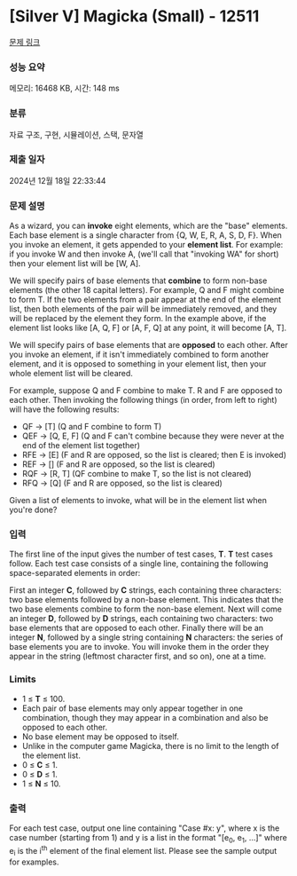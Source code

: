 # [Silver V] Magicka (Small) - 12511 

[문제 링크](https://www.acmicpc.net/problem/12511) 

### 성능 요약

메모리: 16468 KB, 시간: 148 ms

### 분류

자료 구조, 구현, 시뮬레이션, 스택, 문자열

### 제출 일자

2024년 12월 18일 22:33:44

### 문제 설명

<p>As a wizard, you can <strong>invoke</strong> eight elements, which are the "base" elements. Each base element is a single character from {Q, W, E, R, A, S, D, F}. When you invoke an element, it gets appended to your <strong>element list</strong>. For example: if you invoke W and then invoke A, (we'll call that "invoking WA" for short) then your element list will be [W, A].</p>

<p>We will specify pairs of base elements that <strong>combine</strong> to form non-base elements (the other 18 capital letters). For example, Q and F might combine to form T. If the two elements from a pair appear at the end of the element list, then both elements of the pair will be immediately removed, and they will be replaced by the element they form. In the example above, if the element list looks like [A, Q, F] or [A, F, Q] at any point, it will become [A, T].</p>

<p>We will specify pairs of base elements that are <strong>opposed</strong> to each other. After you invoke an element, if it isn't immediately combined to form another element, and it is opposed to something in your element list, then your whole element list will be cleared.</p>

<p>For example, suppose Q and F combine to make T. R and F are opposed to each other. Then invoking the following things (in order, from left to right) will have the following results:</p>

<ul>
	<li>QF → [T] (Q and F combine to form T)</li>
	<li>QEF → [Q, E, F] (Q and F can't combine because they were never at the end of the element list together)</li>
	<li>RFE → [E] (F and R are opposed, so the list is cleared; then E is invoked)</li>
	<li>REF → [] (F and R are opposed, so the list is cleared)</li>
	<li>RQF → [R, T] (QF combine to make T, so the list is not cleared)</li>
	<li>RFQ → [Q] (F and R are opposed, so the list is cleared)</li>
</ul>

<p>Given a list of elements to invoke, what will be in the element list when you're done?</p>

### 입력 

 <p>The first line of the input gives the number of test cases, <strong>T</strong>.  <strong>T</strong> test cases follow. Each test case consists of a single line, containing the following space-separated elements in order:</p>

<p>First an integer <strong>C</strong>, followed by <strong>C</strong> strings, each containing three characters: two base elements followed by a non-base element. This indicates that the two base elements combine to form the non-base element. Next will come an integer <strong>D</strong>, followed by <strong>D</strong> strings, each containing two characters: two base elements that are opposed to each other. Finally there will be an integer <strong>N</strong>, followed by a single string containing <strong>N</strong> characters: the series of base elements you are to invoke. You will invoke them in the order they appear in the string (leftmost character first, and so on), one at a time.</p>

<h3>Limits</h3>

<ul>
	<li>1 ≤ <strong>T</strong> ≤ 100.</li>
	<li>Each pair of base elements may only appear together in one combination, though they may appear in a combination and also be opposed to each other.</li>
	<li>No base element may be opposed to itself.</li>
	<li>Unlike in the computer game Magicka, there is no limit to the length of the element list.</li>
	<li>0 ≤ <strong>C</strong> ≤ 1.</li>
	<li>0 ≤ <strong>D</strong> ≤ 1.</li>
	<li>1 ≤ <strong>N</strong> ≤ 10.</li>
</ul>

### 출력 

 <p>For each test case, output one line containing "Case #x: y", where x is the case number (starting from 1) and y is a list in the format "[e<sub>0</sub>, e<sub>1</sub>, ...]" where e<sub>i</sub> is the i<sup>th</sup> element of the final element list. Please see the sample output for examples.</p>


